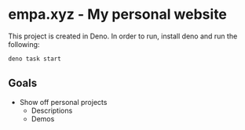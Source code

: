 # empa.xyz - My personal website

This project is created in Deno. In order to run, install deno and run the following:

```sh
deno task start
```

## Goals

- Show off personal projects
  - Descriptions
  - Demos
